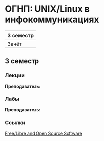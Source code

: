 # ОГНП: UNIX/Linux в инфокоммуникациях

|3 семестр|
|---|
|Зачёт|

## 3 семестр
### Лекции

**Преподаватель:** 

### Лабы

**Преподаватель:** 


### Ссылки

[Free/Libre and Open Source Software](http://sdn.ifmo.ru/education/courses/free-libre-and-open-source-software)
